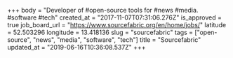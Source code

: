 +++
body = "Developer of #open-source tools for #news #media. #software #tech"
created_at = "2017-11-07T07:31:06.276Z"
is_approved = true
job_board_url = "https://www.sourcefabric.org/en/home/jobs/"
latitude = 52.503296
longitude = 13.418136
slug = "sourcefabric"
tags = ["open-source", "news", "media", "software", "tech"]
title = "Sourcefabric"
updated_at = "2019-06-16T10:36:08.537Z"
+++
